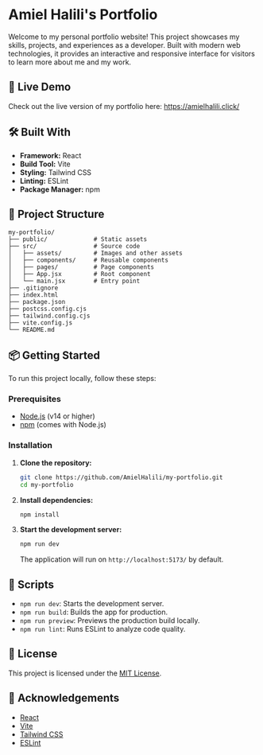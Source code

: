 # Amiel Halili's Portfolio

Welcome to my personal portfolio website! This project showcases my skills, projects, and experiences as a developer. Built with modern web technologies, it provides an interactive and responsive interface for visitors to learn more about me and my work.

## 🚀 Live Demo

Check out the live version of my portfolio here: https://amielhalili.click/ 

## 🛠️ Built With

- **Framework:** React
- **Build Tool:** Vite
- **Styling:** Tailwind CSS
- **Linting:** ESLint
- **Package Manager:** npm

## 📁 Project Structure

```
my-portfolio/
├── public/             # Static assets
├── src/                # Source code
│   ├── assets/         # Images and other assets
│   ├── components/     # Reusable components
│   ├── pages/          # Page components
│   ├── App.jsx         # Root component
│   └── main.jsx        # Entry point
├── .gitignore
├── index.html
├── package.json
├── postcss.config.cjs
├── tailwind.config.cjs
├── vite.config.js
└── README.md
```

## 📦 Getting Started

To run this project locally, follow these steps:

### Prerequisites

- [Node.js](https://nodejs.org/) (v14 or higher)
- [npm](https://www.npmjs.com/) (comes with Node.js)

### Installation

1. **Clone the repository:**

   ```bash
   git clone https://github.com/AmielHalili/my-portfolio.git
   cd my-portfolio
   ```

2. **Install dependencies:**

   ```bash
   npm install
   ```

3. **Start the development server:**

   ```bash
   npm run dev
   ```

   The application will run on `http://localhost:5173/` by default.

## 🧾 Scripts

- `npm run dev`: Starts the development server.
- `npm run build`: Builds the app for production.
- `npm run preview`: Previews the production build locally.
- `npm run lint`: Runs ESLint to analyze code quality.

## 📄 License

This project is licensed under the [MIT License](LICENSE).

## 🙏 Acknowledgements

- [React](https://reactjs.org/)
- [Vite](https://vitejs.dev/)
- [Tailwind CSS](https://tailwindcss.com/)
- [ESLint](https://eslint.org/)
